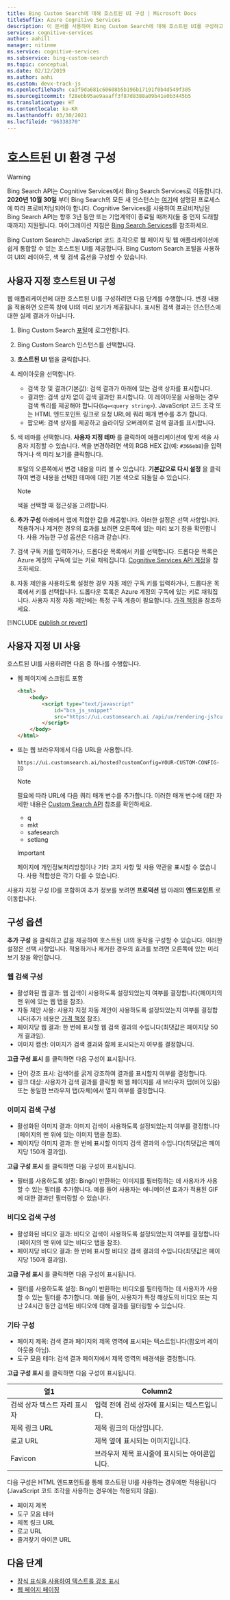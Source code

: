 ```yaml
---
title: Bing Custom Search에 대해 호스트된 UI 구성 | Microsoft Docs
titleSuffix: Azure Cognitive Services
description: 이 문서를 사용하여 Bing Custom Search에 대해 호스트된 UI를 구성하고 통합합니다.
services: cognitive-services
author: aahill
manager: nitinme
ms.service: cognitive-services
ms.subservice: bing-custom-search
ms.topic: conceptual
ms.date: 02/12/2019
ms.author: aahi
ms.custom: devx-track-js
ms.openlocfilehash: ca3f9da681c60608b5b196b17191f0b4d549f305
ms.sourcegitcommit: f28ebb95ae9aaaff3f87d8388a09b41e0b3445b5
ms.translationtype: HT
ms.contentlocale: ko-KR
ms.lasthandoff: 03/30/2021
ms.locfileid: "96338370"
---
```

# <a name="configure-your-hosted-ui-experience"></a>호스트된 UI 환경 구성

> [!WARNING]
> Bing Search API는 Cognitive Services에서 Bing Search Services로 이동합니다. **2020년 10월 30일** 부터 Bing Search의 모든 새 인스턴스는 [여기](/bing/search-apis/bing-web-search/create-bing-search-service-resource)에 설명된 프로세스에 따라 프로비저닝되어야 합니다.
> Cognitive Services를 사용하여 프로비저닝된 Bing Search API는 향후 3년 동안 또는 기업계약이 종료될 때까지(둘 중 먼저 도래할 때까지) 지원됩니다.
> 마이그레이션 지침은 [Bing Search Services](/bing/search-apis/bing-web-search/create-bing-search-service-resource)를 참조하세요.

Bing Custom Search는 JavaScript 코드 조각으로 웹 페이지 및 웹 애플리케이션에 쉽게 통합할 수 있는 호스트된 UI를 제공합니다. Bing Custom Search 포털을 사용하여 UI의 레이아웃, 색 및 검색 옵션을 구성할 수 있습니다.



## <a name="configure-the-custom-hosted-ui"></a>사용자 지정 호스트된 UI 구성

웹 애플리케이션에 대한 호스트된 UI를 구성하려면 다음 단계를 수행합니다. 변경 내용을 적용하면 오른쪽 창에 UI의 미리 보기가 제공됩니다. 표시된 검색 결과는 인스턴스에 대한 실제 결과가 아닙니다.

1. Bing Custom Search [포털](https://customsearch.ai)에 로그인합니다.  
  
2. Bing Custom Search 인스턴스를 선택합니다.

3. **호스트된 UI** 탭을 클릭합니다.  
  
4. 레이아웃을 선택합니다.

    - 검색 창 및 결과(기본값): 검색 결과가 아래에 있는 검색 상자를 표시합니다.
    - 결과만: 검색 상자 없이 검색 결과만 표시합니다. 이 레이아웃을 사용하는 경우 검색 쿼리를 제공해야 합니다(`&q=<query string>`). JavaScript 코드 조각 또는 HTML 엔드포인트 링크로 요청 URL에 쿼리 매개 변수를 추가 합니다.
    - 팝오버: 검색 상자를 제공하고 슬라이딩 오버레이로 검색 결과를 표시합니다.

5. 색 테마를 선택합니다. **사용자 지정 테마** 를 클릭하여 애플리케이션에 맞게 색을 사용자 지정할 수 있습니다. 색을 변경하려면 색의 RGB HEX 값(예: `#366eb8`)을 입력하거나 색 미리 보기를 클릭합니다.

   포털의 오른쪽에서 변경 내용을 미리 볼 수 있습니다. **기본값으로 다시 설정** 을 클릭하여 변경 내용을 선택한 테마에 대한 기본 색으로 되돌릴 수 있습니다.

   > [!NOTE]
   > 색을 선택할 때 접근성을 고려합니다.

6. **추가 구성** 아래에서 앱에 적합한 값을 제공합니다. 이러한 설정은 선택 사항입니다. 적용하거나 제거한 경우의 효과를 보려면 오른쪽에 있는 미리 보기 창을 확인합니다. 사용 가능한 구성 옵션은 다음과 같습니다.  

7. 검색 구독 키를 입력하거나, 드롭다운 목록에서 키를 선택합니다. 드롭다운 목록은 Azure 계정의 구독에 있는 키로 채워집니다. [Cognitive Services API 계정](../cognitive-services-apis-create-account.md)을 참조하세요.  

8. 자동 제안을 사용하도록 설정한 경우 자동 제안 구독 키를 입력하거나, 드롭다운 목록에서 키를 선택합니다. 드롭다운 목록은 Azure 계정의 구독에 있는 키로 채워집니다. 사용자 지정 자동 제안에는 특정 구독 계층이 필요합니다. [가격 책정](https://azure.microsoft.com/pricing/details/cognitive-services/bing-custom-search/)을 참조하세요.

[!INCLUDE [publish or revert](./includes/publish-revert.md)]

## <a name="consume-custom-ui"></a>사용자 지정 UI 사용

호스트된 UI를 사용하려면 다음 중 하나를 수행합니다. 

- 웹 페이지에 스크립트 포함  
  
  ```html
  <html>
      <body>
          <script type="text/javascript" 
              id="bcs_js_snippet"
              src="https://ui.customsearch.ai /api/ux/rendering-js?customConfig=<YOUR-CUSTOM-CONFIG-ID>&market=en-US&safeSearch=Moderate&version=latest&q=">
          </script>
      </body>    
  </html>
  ```

- 또는 웹 브라우저에서 다음 URL을 사용합니다.   
  
  `https://ui.customsearch.ai/hosted?customConfig=YOUR-CUSTOM-CONFIG-ID`  
  
  > [!NOTE]
  > 필요에 따라 URL에 다음 쿼리 매개 변수를 추가합니다. 이러한 매개 변수에 대한 자세한 내용은 [Custom Search API](/rest/api/cognitiveservices-bingsearch/bing-custom-search-api-v7-reference#query-parameters) 참조를 확인하세요.
  >
  > - q
  > - mkt
  > - safesearch
  > - setlang

  > [!IMPORTANT]
  > 페이지에 개인정보처리방침이나 기타 고지 사항 및 사용 약관을 표시할 수 없습니다. 사용 적합성은 각기 다를 수 있습니다.  

사용자 지정 구성 ID를 포함하여 추가 정보를 보려면 **프로덕션** 탭 아래의 **엔드포인트** 로 이동합니다.

## <a name="configuration-options"></a>구성 옵션

**추가 구성** 을 클릭하고 값을 제공하여 호스트된 UI의 동작을 구성할 수 있습니다. 이러한 설정은 선택 사항입니다. 적용하거나 제거한 경우의 효과를 보려면 오른쪽에 있는 미리 보기 창을 확인합니다. 

### <a name="web-search-configurations"></a>웹 검색 구성

- 활성화된 웹 결과: 웹 검색이 사용하도록 설정되었는지 여부를 결정합니다(페이지의 맨 위에 있는 웹 탭을 참조).
- 자동 제안 사용: 사용자 지정 자동 제안이 사용하도록 설정되었는지 여부를 결정합니다(추가 비용은 [가격 책정](https://azure.microsoft.com/pricing/details/cognitive-services/bing-custom-search/) 참조).
- 페이지당 웹 결과: 한 번에 표시할 웹 검색 결과의 수입니다(최댓값은 페이지당 50개 결과임).
- 이미지 캡션: 이미지가 검색 결과와 함께 표시되는지 여부를 결정합니다.

**고급 구성 표시** 를 클릭하면 다음 구성이 표시됩니다.

- 단어 강조 표시: 검색어를 굵게 강조하여 결과를 표시할지 여부를 결정합니다.
- 링크 대상: 사용자가 검색 결과를 클릭할 때 웹 페이지를 새 브라우저 탭(비어 있음) 또는 동일한 브라우저 탭(자체)에서 열지 여부를 결정합니다.

### <a name="image-search-configurations"></a>이미지 검색 구성

- 활성화된 이미지 결과: 이미지 검색이 사용하도록 설정되었는지 여부를 결정합니다(페이지의 맨 위에 있는 이미지 탭을 참조).
- 페이지당 이미지 결과: 한 번에 표시할 이미지 검색 결과의 수입니다(최댓값은 페이지당 150개 결과임).

**고급 구성 표시** 를 클릭하면 다음 구성이 표시됩니다.  
  
- 필터를 사용하도록 설정: Bing이 반환하는 이미지를 필터링하는 데 사용자가 사용할 수 있는 필터를 추가합니다. 예를 들어 사용자는 애니메이션 효과가 적용된 GIF에 대한 결과만 필터링할 수 있습니다.

### <a name="video-search-configurations"></a>비디오 검색 구성

- 활성화된 비디오 결과: 비디오 검색이 사용하도록 설정되었는지 여부를 결정합니다(페이지의 맨 위에 있는 비디오 탭을 참조).
- 페이지당 비디오 결과: 한 번에 표시할 비디오 검색 결과의 수입니다(최댓값은 페이지당 150개 결과임).

**고급 구성 표시** 를 클릭하면 다음 구성이 표시됩니다.  
  
- 필터를 사용하도록 설정: Bing이 반환하는 비디오를 필터링하는 데 사용자가 사용할 수 있는 필터를 추가합니다. 예를 들어, 사용자가 특정 해상도의 비디오 또는 지난 24시간 동안 검색된 비디오에 대해 결과를 필터링할 수 있습니다.

### <a name="miscellaneous-configurations"></a>기타 구성

- 페이지 제목: 검색 결과 페이지의 제목 영역에 표시되는 텍스트입니다(팝오버 레이아웃용 아님).
- 도구 모음 테마: 검색 결과 페이지에서 제목 영역의 배경색을 결정합니다.

**고급 구성 표시** 를 클릭하면 다음 구성이 표시됩니다.  

|열1  |Column2  |
|---------|---------|
|검색 상자 텍스트 자리 표시자   | 입력 전에 검색 상자에 표시되는 텍스트입니다.        |
|제목 링크 URL    |제목 링크의 대상입니다.         |
|로고 URL     | 제목 옆에 표시되는 이미지입니다.         |
|Favicon    | 브라우저 제목 표시줄에 표시되는 아이콘입니다.          |

다음 구성은 HTML 엔드포인트를 통해 호스트된 UI를 사용하는 경우에만 적용됩니다(JavaScript 코드 조각을 사용하는 경우에는 적용되지 않음).

- 페이지 제목
- 도구 모음 테마
- 제목 링크 URL
- 로고 URL
- 즐겨찾기 아이콘 URL  

## <a name="next-steps"></a>다음 단계

- [장식 표식을 사용하여 텍스트를 강조 표시](../bing-web-search/hit-highlighting.md)
- [웹 페이지 페이징](../bing-web-search/paging-search-results.md)